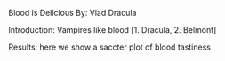 Blood is Delicious
By: Vlad Dracula

Introduction: Vampires like blood [1. Dracula, 2. Belmont]

Results: here we show a saccter plot of blood tastiness
